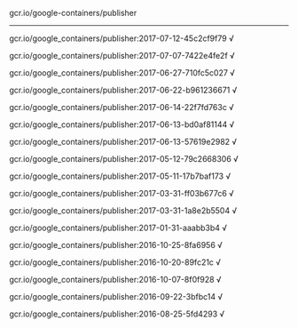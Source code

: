 gcr.io/google-containers/publisher 

----
gcr.io/google_containers/publisher:2017-07-12-45c2cf9f79 √

gcr.io/google_containers/publisher:2017-07-07-7422e4fe2f √

gcr.io/google_containers/publisher:2017-06-27-710fc5c027 √

gcr.io/google_containers/publisher:2017-06-22-b961236671 √

gcr.io/google_containers/publisher:2017-06-14-22f7fd763c √

gcr.io/google_containers/publisher:2017-06-13-bd0af81144 √

gcr.io/google_containers/publisher:2017-06-13-57619e2982 √

gcr.io/google_containers/publisher:2017-05-12-79c2668306 √

gcr.io/google_containers/publisher:2017-05-11-17b7baf173 √

gcr.io/google_containers/publisher:2017-03-31-ff03b677c6 √

gcr.io/google_containers/publisher:2017-03-31-1a8e2b5504 √

gcr.io/google_containers/publisher:2017-01-31-aaabb3b4 √

gcr.io/google_containers/publisher:2016-10-25-8fa6956 √

gcr.io/google_containers/publisher:2016-10-20-89fc21c √

gcr.io/google_containers/publisher:2016-10-07-8f0f928 √

gcr.io/google_containers/publisher:2016-09-22-3bfbc14 √

gcr.io/google_containers/publisher:2016-08-25-5fd4293 √

